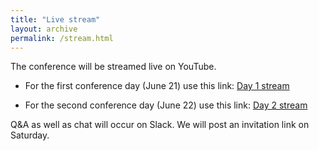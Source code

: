 ```yaml
---
title: "Live stream"
layout: archive
permalink: /stream.html
---
```


The conference will be streamed live on YouTube. 
- For the first conference day (June 21) use this link:
[Day 1 stream](https://youtu.be/Ta6GvQRq9Z0)

- For the second conference day (June 22) use this link: [Day 2 stream](https://youtu.be/k1pY-cQMJwQ)

Q&A as well as chat will occur on Slack. We will post an invitation link on Saturday.
